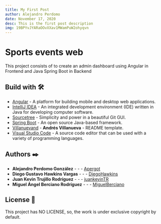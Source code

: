 ```yaml
---
title: My First Post
author: Alejandro Perdomo
date: November 17, 2020
desc: This is the first post description
img: 19BPYvJYARaOOvXXav1MWamPuW2ohyqvn
---
```


# Sports events web

This project consists of to create an admin dashboard using Angular in Frontend and Java Spring Boot in Backend

## Build with 🛠️

* [Angular](https://angular.io) - A platform for building mobile and desktop web applications.
* [IntelliJ IDEA](https://www.jetbrains.com/idea) - An integrated development environment (IDE) written in Java for developing computer software.
* [Sourcetree](https://www.sourcetreeapp.com) - Simplicity and power in a beautiful Git GUI.
* [Spring Boot](https://spring.io) - An open source Java-based framework.
* [Villanuevand](https://github.com/Villanuevand) - **Andrés Villanueva** - README template.
* [Visual Studio Code](https://code.visualstudio.com/) - A source code editor that can be used with a variety of programming languages.

## Authors ✒️

* **Alejandro Perdomo González** - *-* - [Apergot](https://github.com/Apergot)
* **Diego Gustavo Hawkins Vargas** - *-* - [DiegoHawkins](https://github.com/DiegoHawkins)
* **Juan Kevin Trujillo Rodríguez** - *-* - [juankevinTR](https://juankevintrujillo.com)
* **Miguel Ángel Berciano Rodríguez** - *-* - [MiguelBerciano](https://github.com/MiguelBerciano)

## License 📄

This project has NO LICENSE, so, the work is under exclusive copyright by default.